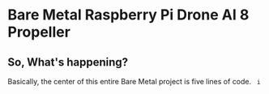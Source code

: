 # Bare Metal Raspberry Pi Drone AI 8 Propeller
## So, What's happening?
Basically, the center of this entire Bare Metal project is five lines of code.
``` i```